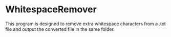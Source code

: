 # WhitespaceRemover
This program is designed to remove extra whitespace characters from a .txt file and output the converted file in the same folder.
